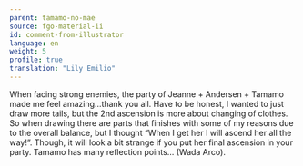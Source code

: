 ```yaml
---
parent: tamamo-no-mae
source: fgo-material-ii
id: comment-from-illustrator
language: en
weight: 5
profile: true
translation: "Lily Emilio"
---
```


When facing strong enemies, the party of Jeanne + Andersen + Tamamo made me feel amazing…thank you all. Have to be honest, I wanted to just draw more tails, but the 2nd ascension is more about changing of clothes. So when drawing there are parts that finishes with some of my reasons due to the overall balance, but I thought “When I get her I will ascend her all the way!”. Though, it will look a bit strange if you put her final ascension in your party. Tamamo has many reflection points… (Wada Arco).
